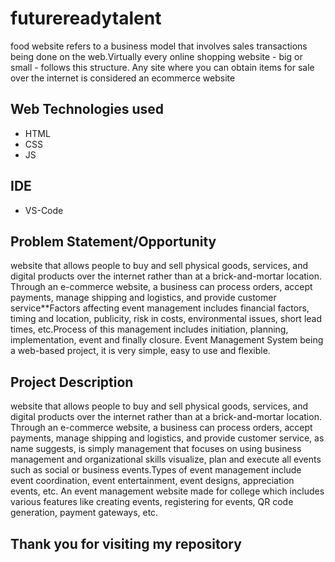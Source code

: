 # futurereadytalent
food website refers to a business model that involves sales transactions being done on the web.Virtually every online shopping website - big or small - follows this structure. Any site where you can obtain items for sale over the internet is considered an ecommerce website

## Web Technologies used
- HTML
- CSS
- JS
## IDE
- VS-Code
## Problem Statement/Opportunity
website that allows people to buy and sell physical goods, services, and digital products over the internet rather than at a brick-and-mortar location. Through an e-commerce website, a business can process orders, accept payments, manage shipping and logistics, and provide customer service**Factors affecting event management includes financial factors, timing and location, publicity, risk in costs, environmental issues, short lead times, etc.Process of this management includes initiation, planning, implementation, event and finally closure. Event Management System being a web-based project, it is very simple, easy to use and flexible.

## Project Description
website that allows people to buy and sell physical goods, services, and digital products over the internet rather than at a brick-and-mortar location. Through an e-commerce website, a business can process orders, accept payments, manage shipping and logistics, and provide customer service, as name suggests, is simply management that focuses on using business management and organizational skills visualize, plan and execute all events such as social or business events.Types of event management include event coordination, event entertainment, event designs, appreciation events, etc. An event management website made for college which includes various features like creating events, registering for events, QR code generation, payment gateways, etc.

## Thank you for visiting my repository
